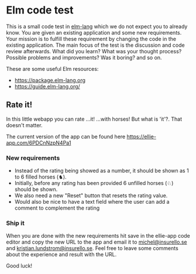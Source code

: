 # Elm code test

This is a small code test in [elm-lang](http://elm-lang.org/) which we do not expect you to already know. You are given an existing application and some new requirements.
Your mission is to fulfill these requirement by changing the code in the existing application.
The main focus of the test is the discussion and code review afterwards.
What did you learn? What was your thought process? Possible problems and improvements? Was it boring? and so on.

These are some useful Elm resources:

- https://package.elm-lang.org
- https://guide.elm-lang.org/

## Rate it!

In this little webapp you can rate ...it! ...with horses! But what is 'it'?. That doesn't matter.

The current version of the app can be found here https://ellie-app.com/6PDCnNzpN4Pa1

### New requirements

- Instead of the rating being showed as a number, it should be shown as 1 to 6 filled horses (♞).
- Initially, before any rating has been provided 6 unfilled horses (♘) should be shown.
- We also need a new "Reset" button that resets the rating value.
- Would also be nice to have a text field where the user can add a comment to complement the rating

### Ship it

When you are done with the new requirements hit save in the ellie-app code editor and copy the new URL to the app and email it to [michel@insurello.se](mailto:michel@insurello.se?subject=[elm-test]%20Rate%20it%20new%20version) and [kristian.lundstrom@insurello.se](mailto:kristian.lundstrom@insurello.se?subject=[elm-test]%20Rate%20it%20new%20version). Feel free to leave some comments about the experience and result with the URL.

Good luck!
